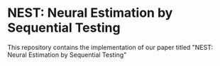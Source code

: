 # NEST: Neural Estimation by Sequential Testing

This repository contains the implementation of our paper titled "NEST: Neural Estimation by Sequential Testing"
